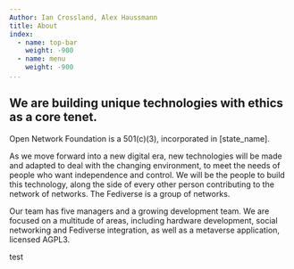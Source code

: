 ```yaml
---
Author: Ian Crossland, Alex Haussmann
title: About
index:
  - name: top-bar
    weight: -900
  - name: menu
    weight: -900
...
```


## We are building unique technologies with ethics as a core tenet.

Open Network Foundation is a 501(c)(3), incorporated in [state_name].

As we move forward into a new digital era, new technologies will be made and adapted to deal with the changing environment, to meet the needs of people who want independence and control. We will be the people to build this technology, along the side of every other person contributing to the network of networks. The Fediverse is a group of networks.

Our team has five managers and a growing development team. We are focused on a multitude of areas, including hardware development, social networking and Fediverse integration, as well as a metaverse application, licensed AGPL3.

test
